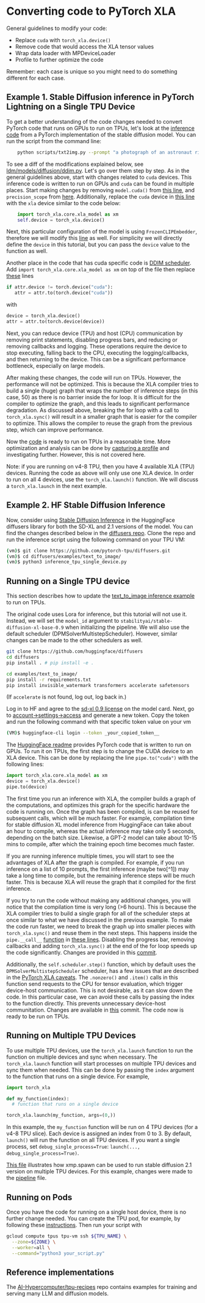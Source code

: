 # Converting code to PyTorch XLA

General guidelines to modify your code:

-   Replace `cuda` with `torch_xla.device()`
-   Remove code that would access the XLA tensor values
-   Wrap data loader with MPDeviceLoader
-   Profile to further optimize the code

Remember: each case is unique so you might need to do something
different for each case.

## Example 1. Stable Diffusion inference in PyTorch Lightning on a Single TPU Device

To get a better understanding of the code changes needed to convert PyTorch code
that runs on GPUs to run on TPUs, let's look at the [inference
code](https://github.com/pytorch-tpu/stable-diffusion/blob/main/scripts/txt2img.py)
from a PyTorch implementation of the stable diffusion model. You can run the
script from the command line:

``` bash
    python scripts/txt2img.py --prompt "a photograph of an astronaut riding a horse"
```

To see a diff of the modifications explained below, see
[ldm/models/diffusion/ddim.py](https://github.com/pytorch-tpu/stable-diffusion/commit/57f398eb784387e244dc5fb78421aa5261abd1ef).
Let's go over them step by step. As in the general guidelines above,
start with changes related to `cuda` devices. This inference code is
written to run on GPUs and `cuda` can be found in multiple places. Start
making changes by removing `model.cuda()` from [this
line](https://github.com/pytorch-tpu/stable-diffusion/blob/978da4c625a712a01ee066d019a0b0d2319cd8b3/scripts/txt2img.py#L64),
and `precision_scope` from
[here](https://github.com/pytorch-tpu/stable-diffusion/blob/978da4c625a712a01ee066d019a0b0d2319cd8b3/scripts/txt2img.py#L290).
Additionally, replace the `cuda` device in [this
line](https://github.com/pytorch-tpu/stable-diffusion/blob/978da4c625a712a01ee066d019a0b0d2319cd8b3/scripts/txt2img.py#L248)
with the `xla` device similar to the code below:

``` python
    import torch_xla.core.xla_model as xm
    self.device = torch_xla.device()
```

Next, this particular configuration of the model is using
`FrozenCLIPEmbedder`, therefore we will modify this
[line](https://github.com/pytorch-tpu/stable-diffusion/blob/978da4c625a712a01ee066d019a0b0d2319cd8b3/ldm/modules/encoders/modules.py#L143)
as well. For simplicity we will directly define the `device` in this
tutorial, but you can pass the `device` value to the function as well.

Another place in the code that has cuda specific code is [DDIM scheduler](https://github.com/pytorch-tpu/stable-diffusion/blob/978da4c625a712a01ee066d019a0b0d2319cd8b3/ldm/models/diffusion/ddim.py#L12).
Add `import torch_xla.core.xla_model as xm` on top of the file then
replace
[these](https://github.com/pytorch-tpu/stable-diffusion/blob/978da4c625a712a01ee066d019a0b0d2319cd8b3/ldm/models/diffusion/ddim.py#L21-L22)
lines

``` python
if attr.device != torch.device("cuda"):
   attr = attr.to(torch.device("cuda"))
```

with

``` python
device = torch_xla.device()
attr = attr.to(torch.device(device))
```

Next, you can reduce device (TPU) and host (CPU) communication by
removing print statements, disabling progress bars, and reducing or
removing callbacks and logging. These operations require the device to
stop executing, falling back to the CPU, executing the
logging/callbacks, and then returning to the device. This can be a
significant performance bottleneck, especially on large models.

After making these changes, the code will run on TPUs. However, the
performance will not be optimized. This is because the XLA compiler tries to
build a single (huge) graph that wraps the number of inference steps (in
this case, 50) as there is no barrier inside the for loop. It is
difficult for the compiler to optimize the graph, and this leads to
significant performance degradation. As discussed above, breaking the
for loop with a call to `torch_xla.sync()` will result in a smaller
graph that is easier for the compiler to optimize. This allows
the compiler to reuse the graph from the previous step, which can
improve performance.

Now the
[code](https://github.com/pytorch-tpu/stable-diffusion/blob/ss-inference/scripts/txt2img.py)
is ready to run on TPUs in a reasonable time. More optimization and
analysis can be done by [capturing a
profile](https://cloud.google.com/tpu/docs/pytorch-xla-performance-profiling-tpu-vm)
and investigating further. However, this is not covered here.

Note: if you are running on v4-8 TPU, then you have 4 available XLA
(TPU) devices. Running the code as above will only use one XLA device.
In order to run on all 4 devices, use the `torch_xla.launch()` function.
We will discuss a `torch_xla.launch` in the next example.

## Example 2. HF Stable Diffusion Inference

Now, consider using [Stable Diffusion
Inference](https://github.com/huggingface/diffusers/tree/main/examples/text_to_image)
in the HuggingFace diffusers library for both the SD-XL and 2.1 versions
of the model. You can find the changes described below in the [diffusers repo](https://github.com/pytorch-tpu/diffusers).
Clone the repo and run the inference script using the following command on your
TPU VM:

``` bash
(vm)$ git clone https://github.com/pytorch-tpu/diffusers.git
(vm)$ cd diffusers/examples/text_to_image/
(vm)$ python3 inference_tpu_single_device.py
```

## Running on a Single TPU device

This section describes how to update the
[text_to_image inference example](https://github.com/huggingface/diffusers/tree/main/examples/text_to_image#inference)
to run on TPUs.

The original code uses Lora for inference, but this tutorial will not
use it. Instead, we will set the `model_id` argument to
`stabilityai/stable-diffusion-xl-base-0.9` when initializing the
pipeline. We will also use the default scheduler
(DPMSolverMultistepScheduler). However, similar changes can be made to
the other schedulers as well.

``` bash
git clone https://github.com/huggingface/diffusers
cd diffusers
pip install . # pip install -e .

cd examples/text_to_image/
pip install -r requirements.txt
pip install invisible_watermark transformers accelerate safetensors
```

(If `accelerate` is not found, log out, log back in.)

Log in to HF and agree to the [sd-xl 0.9
license](https://huggingface.co/stabilityai/stable-diffusion-xl-base-0.9)
on the model card. Next, go to
[account→settings→access](https://huggingface.co/settings/tokens) and generate a
new token. Copy the token and run the following command
with that specific token value on your vm

``` bash
(VM)$ huggingface-cli login --token _your_copied_token__
```

The [HuggingFace readme](https://huggingface.co/stabilityai/stable-diffusion-xl-base-0.9#sd-xl-09-base-model-card)
provides PyTorch code that is written to run on
GPUs. To run it on TPUs, the first step is to change the CUDA device to
an XLA device. This can be done by replacing the line `pipe.to("cuda")`
with the following lines:

``` python
import torch_xla.core.xla_model as xm
device = torch_xla.device()
pipe.to(device)
```

The first time you run an inference with XLA, the compiler builds a graph of the
computations, and optimizes this graph for the specific hardware the code is
running on. Once the graph has been compiled, is can be reused for subsequent
calls, which will be much faster. For example, compilation time for stable
diffusion XL model inference from HuggingFace can take about an hour to compile,
whereas the actual inference may take only 5 seconds, depending on the batch
size. Likewise, a GPT-2 model can take about 10-15 mins to compile, after
which the training epoch time becomes much faster.

If you are running inference multiple times, you will start to see the
advantages of XLA after the graph is compiled. For example, if you
run inference on a list of 10 prompts, the first inference (maybe
two[^1]) may take a long time to compile, but the remaining inference
steps will be much faster. This is because XLA will reuse the graph that
it compiled for the first inference.

If you try to run the code without making any additional changes, you
will notice that the compilation time is very long (\>6 hours). This is
because the XLA compiler tries to build a single graph for all of the
scheduler steps at once similar to what we have discussed in the
previous example. To make the code run faster, we need to break the
graph up into smaller pieces with `torch_xla.sync()` and reuse them in the
next steps. This happens inside the `pipe.__call__`
[function](https://github.com/huggingface/diffusers/blob/2b1786735e27bc97f4d4699712292d5c463a7380/src/diffusers/pipelines/stable_diffusion_xl/pipeline_stable_diffusion_xl.py#L559)
in [these
lines](https://github.com/huggingface/diffusers/blob/2b1786735e27bc97f4d4699712292d5c463a7380/src/diffusers/pipelines/stable_diffusion_xl/pipeline_stable_diffusion_xl.py#L805-L839).
Disabling the progress bar, removing callbacks and adding
`torch_xla.sync()` at the end of the for loop speeds up the code
significantly. Changes are provided in this
[commit](https://github.com/huggingface/diffusers/compare/main...pytorch-tpu:diffusers:main).

Additionally, the `self.scheduler.step()` function, which by default
uses the `DPMSolverMultistepScheduler` scheduler, has a few issues that
are described in the [PyTorch XLA
caveats](https://pytorch.org/xla/release/2.0/index.html#known-performance-caveats).
The `.nonzero()` and `.item()` calls in this function send requests to
the CPU for tensor evaluation, which trigger device-host communication.
This is not desirable, as it can slow down the code. In this particular
case, we can avoid these calls by passing the index to the function
directly. This prevents unnecessary device-host communitation. Changes are available
in
[this](https://github.com/pytorch-tpu/diffusers/commit/0243d2ef9c2c7bc06956bb1bcc92c23038f6519d)
commit. The code now is ready to be run on TPUs.

## Running on Multiple TPU Devices

To use multiple TPU devices, use the `torch_xla.launch` function
to run the function on multiple devices and sync when necessary.
The `torch_xla.launch` function will start processes on multiple TPU
devices and sync them when needed. This can be done by passing the
`index` argument to the function that runs on a single device. For
example,

``` python
import torch_xla

def my_function(index):
  # function that runs on a single device

torch_xla.launch(my_function, args=(0,))
```

In this example, the `my_function` function will be run on 4 TPU
devices (for a v4-8 TPU slice). Each device is assigned an index from 0 to 3.
By default, `launch()` will run the function on all
TPU devices. If you want a single process, set `debug_single_process=True`:
`launch(..., debug_single_process=True)`.

[This
file](https://github.com/ssusie/diffusers/blob/main/examples/text_to_image/inference_tpu_multidevice.py)
illustrates how xmp.spawn can be used to run stable diffusion 2.1
version on multiple TPU devices. For this example, changes were made to the
[pipeline](https://github.com/huggingface/diffusers/blob/main/src/diffusers/pipelines/stable_diffusion/pipeline_stable_diffusion.py)
file.

## Running on Pods

Once you have the code for running on a single host device, there is no
further change needed. You can create the TPU pod, for example, by
following these
[instructions](https://cloud.google.com/tpu/docs/pytorch-pods#create-tpu-vm).
Then run your script with

``` bash
gcloud compute tpus tpu-vm ssh ${TPU_NAME} \
  --zone=${ZONE} \
  --worker=all \
  --command="python3 your_script.py"
```

## Reference implementations

The [AI-Hypercomputer/tpu-recipes](https://github.com/AI-Hypercomputer/tpu-recipes)
repo contains examples for training and serving many LLM and diffusion models.
